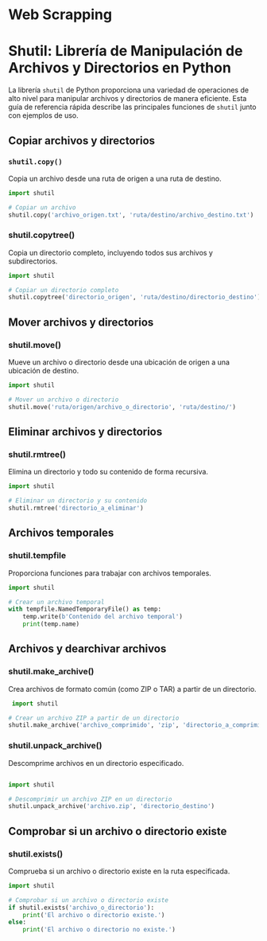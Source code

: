 # Web Scrapping
# Shutil: Librería de Manipulación de Archivos y Directorios en Python

La librería `shutil` de Python proporciona una variedad de operaciones de alto nivel para manipular archivos y directorios de manera eficiente. Esta guía de referencia rápida describe las principales funciones de `shutil` junto con ejemplos de uso.

## Copiar archivos y directorios

### `shutil.copy()`

Copia un archivo desde una ruta de origen a una ruta de destino.

```python
import shutil

# Copiar un archivo
shutil.copy('archivo_origen.txt', 'ruta/destino/archivo_destino.txt')
```

### shutil.copytree()
Copia un directorio completo, incluyendo todos sus archivos y subdirectorios.

``` python
import shutil

# Copiar un directorio completo
shutil.copytree('directorio_origen', 'ruta/destino/directorio_destino')


```
## Mover archivos y directorios
### shutil.move()
Mueve un archivo o directorio desde una ubicación de origen a una ubicación de destino.

```python
import shutil

# Mover un archivo o directorio
shutil.move('ruta/origen/archivo_o_directorio', 'ruta/destino/')

```
## Eliminar archivos y directorios
### shutil.rmtree()
Elimina un directorio y todo su contenido de forma recursiva.

```python
import shutil

# Eliminar un directorio y su contenido
shutil.rmtree('directorio_a_eliminar')

```

## Archivos temporales
### shutil.tempfile
Proporciona funciones para trabajar con archivos temporales.

```python
import shutil

# Crear un archivo temporal
with tempfile.NamedTemporaryFile() as temp:
    temp.write(b'Contenido del archivo temporal')
    print(temp.name)

```

## Archivos y dearchivar archivos
### shutil.make_archive()
Crea archivos de formato común (como ZIP o TAR) a partir de un directorio.
``` python
 import shutil

# Crear un archivo ZIP a partir de un directorio
shutil.make_archive('archivo_comprimido', 'zip', 'directorio_a_comprimir')

```
### shutil.unpack_archive()
Descomprime archivos en un directorio especificado.
```python

import shutil

# Descomprimir un archivo ZIP en un directorio
shutil.unpack_archive('archivo.zip', 'directorio_destino')
```
## Comprobar si un archivo o directorio existe
### shutil.exists()
Comprueba si un archivo o directorio existe en la ruta especificada.

```python
import shutil

# Comprobar si un archivo o directorio existe
if shutil.exists('archivo_o_directorio'):
    print('El archivo o directorio existe.')
else:
    print('El archivo o directorio no existe.')

```